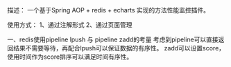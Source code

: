 描述：
一个基于Spring AOP + redis + echarts 实现的方法性能监控插件。

使用方式：
1、通过注解形式
2、通过页面管理


一、redis使用pipeline lpush  与 pipeline zadd的考量
考虑到pipeline可以直接返回结果不需要等待，再配合lpush可以保证数据的有序性。
zadd可以设置score，使用时间作为score排序可以满足时间有序性。

